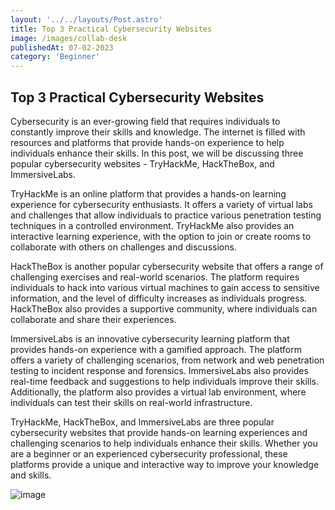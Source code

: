 ```yaml
---
layout: '../../layouts/Post.astro'
title: Top 3 Practical Cybersecurity Websites
image: /images/collab-desk
publishedAt: 07-02-2023
category: 'Beginner'
---
```


## Top 3 Practical Cybersecurity Websites

Cybersecurity is an ever-growing field that requires individuals to constantly improve their skills and knowledge. The internet is filled with resources and platforms that provide hands-on experience to help individuals enhance their skills. In this post, we will be discussing three popular cybersecurity websites - TryHackMe, HackTheBox, and ImmersiveLabs.

TryHackMe is an online platform that provides a hands-on learning experience for cybersecurity enthusiasts. It offers a variety of virtual labs and challenges that allow individuals to practice various penetration testing techniques in a controlled environment. TryHackMe also provides an interactive learning experience, with the option to join or create rooms to collaborate with others on challenges and discussions.

HackTheBox is another popular cybersecurity website that offers a range of challenging exercises and real-world scenarios. The platform requires individuals to hack into various virtual machines to gain access to sensitive information, and the level of difficulty increases as individuals progress. HackTheBox also provides a supportive community, where individuals can collaborate and share their experiences.

ImmersiveLabs is an innovative cybersecurity learning platform that provides hands-on experience with a gamified approach. The platform offers a variety of challenging scenarios, from network and web penetration testing to incident response and forensics. ImmersiveLabs also provides real-time feedback and suggestions to help individuals improve their skills. Additionally, the platform also provides a virtual lab environment, where individuals can test their skills on real-world infrastructure.

TryHackMe, HackTheBox, and ImmersiveLabs are three popular cybersecurity websites that provide hands-on learning experiences and challenging scenarios to help individuals enhance their skills. Whether you are a beginner or an experienced cybersecurity professional, these platforms provide a unique and interactive way to improve your knowledge and skills.

![image](https://unsplash.it/400/300)
